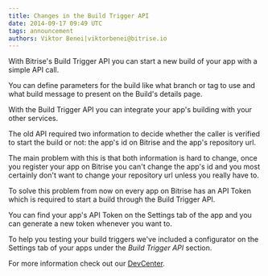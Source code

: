 ```yaml
---
title: Changes in the Build Trigger API
date: 2014-09-17 09:49 UTC
tags: announcement
authors: Viktor Benei|viktorbenei@bitrise.io
---
```


With Bitrise's Build Trigger API you can start a new build of your app
with a simple API call.

You can define parameters for the build like what branch or tag to use
and what build message to present on the Build's details page.

With the Build Trigger API you can integrate your app's building
with your other services.

The old API required two information to decide whether the caller is
verified to start the build or not: the app's id on Bitrise
and the app's repository url.

The main problem with this is that both information is hard to change,
once you register your app on Bitrise you can't change the app's id
and you most certainly don't want to change your repository url unless you
really have to.

To solve this problem from now on every app on Bitrise has an API Token
which is required to start a build through the Build Trigger API.

You can find your app's API Token on the Settings tab of the app
and you can generate a new token whenever you want to.

To help you testing your build triggers we've included a configurator
on the Settings tab of your apps under the *Build Trigger API* section.

For more information check out
our [DevCenter](http://devcenter.bitrise.io/docs/build-trigger-api).
